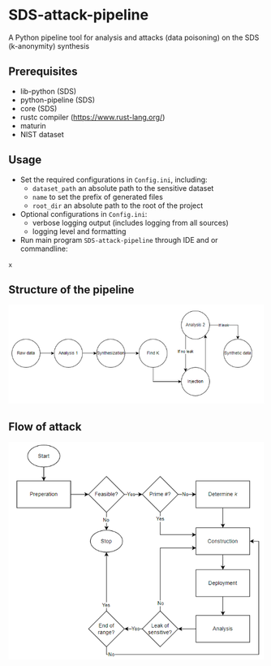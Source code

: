 # SDS-attack-pipeline
A Python pipeline tool for analysis and attacks (data poisoning) on the SDS (k-anonymity) synthesis

## Prerequisites
- lib-python (SDS)
- python-pipeline (SDS)
- core (SDS)
- rustc compiler (https://www.rust-lang.org/)
- maturin
- NIST dataset

## Usage
- Set the required configurations in `Config.ini`, including:
  - `dataset_path` an absolute path to the sensitive dataset
  - `name` to set the prefix of generated files
  - `root_dir` an absolute path to the root of the project
- Optional configurations in `Config.ini`:
    - verbose logging output (includes logging from all sources)
    - logging level and formatting
- Run main program `SDS-attack-pipeline` through IDE and or commandline:

`x`

## Structure of the pipeline
![pipeline](pipeline-diagram.png)

## Flow of attack
![pipeline](flow.png)